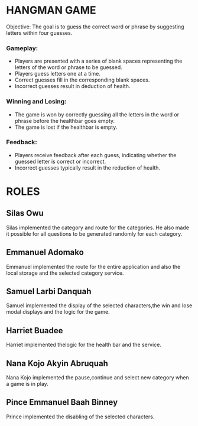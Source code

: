# HANGMAN GAME
Objective: The goal is to guess the correct word or phrase by suggesting letters within four guesses.

### Gameplay:

* Players are presented with a series of blank spaces representing the letters of the word or phrase to be guessed.
* Players guess letters one at a time.
* Correct guesses fill in the corresponding blank spaces.
* Incorrect guesses result in deduction of health.

### Winning and Losing:
* The game is won by correctly guessing all the letters in the word or phrase before the healthbar goes empty.
* The game is lost if the healthbar is empty.

### Feedback:
* Players receive feedback after each guess, indicating whether the guessed letter is correct or incorrect.
* Incorrect guesses typically result in the reduction of health.


# ROLES

## Silas Owu
Silas implemented the category and route for the categories.
He also made it possible for all questions to be generated randomly for each category.

## Emmanuel Adomako
Emmanuel implemented the route for the entire application and also the local storage and the selected category service.

## Samuel Larbi Danquah
Samuel implemented the display of the selected characters,the win and lose modal displays and the logic for the game.

## Harriet Buadee
Harriet implemented thelogic  for the health bar and the service.

## Nana Kojo Akyin Abruquah
Nana Kojo implemented the pause,continue and  select new category when a game is in play.

## Pince Emmanuel Baah Binney
Prince implemented the disabling of the selected characters.